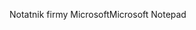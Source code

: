 <span data-ttu-id="cba59-101">Notatnik firmy Microsoft</span><span class="sxs-lookup"><span data-stu-id="cba59-101">Microsoft Notepad</span></span>